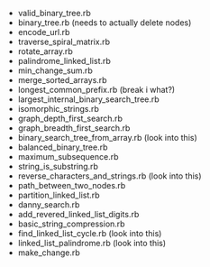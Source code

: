  + valid_binary_tree.rb
 + binary_tree.rb (needs to actually delete nodes)
 + encode_url.rb
 + traverse_spiral_matrix.rb
 + rotate_array.rb
 + palindrome_linked_list.rb
 + min_change_sum.rb
 + merge_sorted_arrays.rb
 + longest_common_prefix.rb (break i what?)
 + largest_internal_binary_search_tree.rb
 + isomorphic_strings.rb
 + graph_depth_first_search.rb
 + graph_breadth_first_search.rb
 + binary_search_tree_from_array.rb (look into this)
 + balanced_binary_tree.rb
 + maximum_subsequence.rb
 + string_is_substring.rb
 + reverse_characters_and_strings.rb (look into this)
 + path_between_two_nodes.rb
 + partition_linked_list.rb
 + danny_search.rb
 + add_revered_linked_list_digits.rb
 + basic_string_compression.rb
 + find_linked_list_cycle.rb (look into this)
 + linked_list_palindrome.rb (look into this)
 + make_change.rb
 
